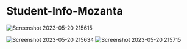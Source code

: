 # Student-Info-Mozanta
![Screenshot 2023-05-20 215615](https://github.com/Shobhan04/Student-Info-Mozanta/assets/128201475/4ca28725-fdfb-4f21-8d20-1043e79b958b)

![Screenshot 2023-05-20 215634](https://github.com/Shobhan04/Student-Info-Mozanta/assets/128201475/28fd06fc-1182-4be5-851d-7aaa7299e27b)
![Screenshot 2023-05-20 215715](https://github.com/Shobhan04/Student-Info-Mozanta/assets/128201475/57ffd742-347e-4df6-a051-99a5e54a21af)
